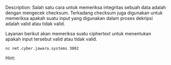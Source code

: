 Description:
Salah satu cara untuk memeriksa integritas sebuah data adalah dengan mengecek checksum. Terkadang checksum juga digunakan untuk memeriksa apakah suatu input yang digunakan dalam proses dekripsi adalah valid atau tidak valid.

Layanan berikut akan memeriksa suatu ciphertext untuk menentukan apakah input tersebut valid atau tidak valid.


`nc net.cyber.jawara.systems 3002`

Hint:
